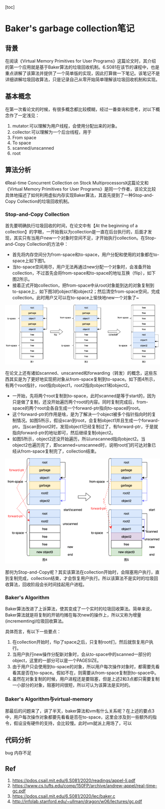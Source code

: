 [toc]

# Baker's garbage collection笔记

## 背景

在阅读《Virtual Memory Primitives for User Programs》这篇论文时，其介绍的第一个应用就是基于Baker算法的垃圾回收机制。6.S081在该节的课程中，也是重点讲解了该算法并提供了一个简单版的实现，因此打算做一下笔记。该笔记不是详细讲解垃圾回收算法，只是记录自己从零开始简单理解该垃圾回收机制和实现。

## 基本概念

在第一次看论文的时候，有很多概念都比较模糊，经过一番查询和思考，对以下概念作了一定浅见：

1. mutator:可以理解为用户线程，会使用分配出来的对象。
2. collector:可以理解为一个后台线程，用于
3. From space
4. To space
5. scanned/unscanned
6. root

## 算法分析

《Real-time Concurrent Collection on Stock Multiprocessors》这篇论文和《Virtual Memory Primitives for User Programs》是同一个作者，该论文比较具体地描述了如何利用虚拟内存实现Baker算法，其首先提到了一种Stop-and-Copy Collection的垃圾回收机制。

### Stop-and-Copy Collection

首先要明确执行垃圾回收的时间，在论文中有【At the beginning of a collection】的字眼，一开始我以为collection是一直在后台执行的，后面才发现，其实只有当用户new一个对象时空间不足，才开始执行collection。在Stop-and-Copy Collection的方法中：

* 首先将内存空间分为from-space和to-space，用户分配和使用的对象都在to-space上如下图1。
* 当to-space空间用尽，用户无法再通过new分配一个对象时，会准备开始collection，不过首先会将from-space和to-space的地址互换（flip），如下图2所示。
* 接着正式开始collection，把from-space中从root对象能到达的对象复制到to-space上，如下图3的object1和object2；然后清空from-space空间，完成collection。此时用户又可以在to-space上愉快地new一个对象了~

![image-20220306165104011](pic/baker1.png)

在论文上还有诸如scanned、unscanned和forwarding（转发）的概念，这些东西其实是为了更好地实现把对象从from-space复制到to-space。如下图4所示，有两个root指针，root指向object1，root2指向object1和object2。

* 一开始，先将两个root复制到to-space，此时scanned是等于start的，因为只是做了复制，还没开始遍历两个root的内容。同时复制完成后，from-space的两个root会各自生成一个forward-ptr指向to-space的root。
* 这个forward-ptr的作用是啥，是为了解决一个object被多个指针指向时的复制情况。如图5所示，假设scan到root，会复制object1并且生成一个forward-ptr。当scan到root2时，发现object1已经复制过了，有forward-ptr，于是就指向forward-ptr的地址即可，然后继续复制object2。
* 如图5所示，object2还没开始遍历，所以unscanned指向object2。当object2也遍历完了，即scanned=unscanned时，说明root们的可达对象已经从from-space复制完了，collection结束。

![image-20220306165104011](pic/baker2.png)

那何为Stop-and-Copy呢？其实该算法在collection开始时，会阻塞用户执行，直到复制完成，collection结束，才会恢复用户执行。所以该算法不是实时的垃圾回收算法，回收阶段会长时间挂起用户进程。

### Baker's Algorithm

Baker算法改进了上诉算法，使其变成了一个实时的垃圾回收算法。简单来说，Baker算法就是将复制的开销均摊在每次new的操作上，所以又称为增量(incrememting)垃圾回收算法。

具体而言，有以下一些要点：

1. 在collection开始时，flip了space之后，只复制root们，然后就恢复用户执行。
2. 当用户执行new操作分配新对象时，会从to-space中的scanned一部分的object，这里的一部分可以是一个PAGESIZE。
3. 由于用户只会使用到to-space的对象，所以用户每次操作对象时，都需要先看看其是否在to-space。假如不在，则需要从from-space复制到to-space中。
4. 虽然在对象复制的时候，用户进程还是要阻塞，但是上述2和3点都只需要复制一小部分的对象，阻塞时间很短，所以可认为该算法是实时的。

### Baker's Algorithm与virtual-memory

那最后的问题来了，讲了半天，baker算法和vm有什么关系呢？在上述的要点3中，用户每次操作对象都要先看看是否在to-space，这里会涉及到一些额外的指令，假设没有硬件的支持，会比较慢。此时vm就派上用场了，可以

## 代码分析

bug 内存不足

## Ref

1. https://pdos.csail.mit.edu/6.S081/2020/readings/appel-li.pdf
2. https://www.cs.tufts.edu/comp/150FP/archive/andrew-appel/real-time-gc.pdf
3. https://pdos.csail.mit.edu/6.S081/2020/lec/baker.c
4. http://infolab.stanford.edu/~ullman/dragon/w06/lectures/gc.pdf

